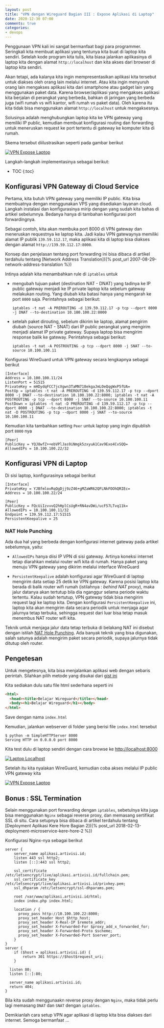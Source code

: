 ```yaml
---
layout: post
title: "VPN dengan Wireguard Bagian III : Expose Aplikasi di Laptop"
date: 2020-12-30 07:00
comments: true
categories:
- devops
---
```


Penggunaan VPN kali ini sangat bermanfaat bagi para programmer. Seringkali kita membuat aplikasi yang tentunya kita buat di laptop kita sendiri. Setelah kode program kita tulis, kita biasa jalankan aplikasinya di laptop kita dengan alamat `http://localhost` dan kita akses dari browser di laptop kita sendiri.

Akan tetapi, ada kalanya kita ingin mempresentasikan aplikasi kita tersebut untuk diakses oleh orang lain melalui internet. Atau kita ingin menyuruh orang lain mengakses aplikasi kita dari smartphone atau gadget lain yang menggunakan paket data. Karena browser/aplikasi yang mengakses aplikasi kita berjalan di perangkat yang berbeda, bahkan di jaringan yang berbeda juga (wifi rumah vs wifi kantor, wifi rumah vs paket data). Oleh karena itu kita tidak bisa menggunakan alamat `http://localhost` untuk mengaksesnya.

Solusinya adalah menghubungkan laptop kita ke VPN gateway yang memiliki IP public, kemudian membuat konfigurasi routing dan forwarding untuk meneruskan request ke port tertentu di gateway ke komputer kita di rumah.

Skema tersebut diilustrasikan seperti pada gambar berikut

[![VPN Expose Laptop]({{site.url}}/images/uploads/2020/vpn-wireguard/vpn-use-case-expose-laptop-app.jpg)]({{site.url}}/images/uploads/2020/vpn-wireguard/vpn-use-case-expose-laptop-app.jpg)

Langkah-langkah implementasinya sebagai berikut:

<!--more-->

* TOC
{:toc}

## Konfigurasi VPN Gateway di Cloud Service ##

Pertama, kita butuh VPN gateway yang memiliki IP public. Kita bisa membuatnya dengan menggunakan VPS yang disediakan layanan cloud. Langkah instalasi dan konfigurasinya mirip dengan yang sudah kita bahas di artikel sebelumnya. Bedanya hanya di tambahan konfigurasi port forwardingnya.

Sebagai contoh, kita akan membuka port 8000 di VPN gateway dan meneruskan requestnya ke laptop kita. Jadi kalau VPN gatewaynya memiliki alamat IP publik `139.59.112.17`, maka aplikasi kita di laptop bisa diakses dengan alamat `http://139.59.112.17:8000`.

Konsep dan penjelasan tentang port forwarding ini bisa dibaca di artikel terdahulu tentang [Network Address Translation]({% post_url 2007-08-29-network-address-translation %})

Intinya adalah kita menambahkan rule di `iptables` untuk 

* mengubah tujuan paket (destination NAT - DNAT) yang tadinya ke IP public gateway menjadi ke IP private laptop kita sebelum gateway melakukan routing. Yang diubah kita batasi hanya yang mengarah ke port `8000` saja. Perintahnya sebagai berikut:

    ```
    iptables -t nat -A PREROUTING -d 139.59.112.17 -p tcp --dport 8000 -j DNAT --to-destination 10.100.100.22:8000
    ```

* setelah paket dirouting, sebelum dikirim ke laptop, alamat pengirim diubah (source NAT - SNAT) dari IP public perangkat yang mengirim menjadi alamat IP private gateway. Supaya laptop bisa mengirim response balik ke gateway. Perintahnya sebagai berikut:

    ```
    iptables -t nat -A POSTROUTING -p tcp --dport 8000 -j SNAT --to-source 10.100.100.11
    ```

Konfigurasi WireGuard untuk VPN gateway secara lengkapnya sebagai berikut

```
[Interface]
Address = 10.100.100.11/24
ListenPort = 51515
PrivateKey = mHDydqFCC7jcXgwn3TaMN718ekgaJmLOeQqgWxP5fUA=
PostUp = iptables -t nat -A PREROUTING -d 139.59.112.17 -p tcp --dport 8000 -j DNAT --to-destination 10.100.100.22:8000; iptables -t nat -A POSTROUTING -p tcp --dport 8000 -j SNAT --to-source 10.100.100.11
PostDown = iptables -t nat -D PREROUTING -d 139.59.112.17 -p tcp --dport 8000 -j DNAT --to-destination 10.100.100.22:8000; iptables -t nat -D POSTROUTING -p tcp --dport 8000 -j SNAT --to-source 10.100.100.11
```

Kemudian kita tambahkan setting `Peer` untuk laptop yang ingin dipublish port `8000` nya

```
[Peer]
PublicKey = YQJ8wfZ++ebVPlJas9iNmgk5zxyuA1Cav9Exo4CvSQQ=
AllowedIPs = 10.100.100.22/32
```

## Konfigurasi VPN di Laptop  ##

Di sisi laptop, konfigurasinya sebagai berikut 

```
[Interface]
PrivateKey = YJBfmlovRqQgDjj9zZ46+gMZaWR62QFLNkFOOhQRIEc=
Address = 10.100.100.22/24

[Peer]
PublicKey = FQcUiIzvvvQ2hHplCsUgR+RN4avDWi/ucF57LTvq11k=
AllowedIPs = 10.100.100.11/32
Endpoint = 139.59.112.17:51515
PersistentKeepalive = 25
```

### NAT Hole Punching ###

Ada dua hal yang berbeda dengan konfigurasi internet gateway pada artikel sebelumnya, yaitu:

* `AllowedIPs` hanya diisi IP VPN di sisi gateway. Artinya koneksi internet tetap diarahkan melalui router wifi kita di rumah. Hanya paket yang menuju VPN gateway yang dikirim melalui interface WireGuard

* `PersistentKeepalive` adalah konfigurasi agar WireGuard di laptop mengirim data setiap 25 detik ke VPN gateway. Karena posisi laptop kita berada di balik router wifi rumah (istilahnya : _behind NAT proxy_), maka jalur datanya akan tertutup bila dia nganggur selama periode waktu tertentu. Kalau sudah tertutup, VPN gateway tidak bisa mengirim request lagi ke laptop kita. Dengan konfigurasi `PersistentKeepalive` ini, laptop kita akan mengirim data secara periodik untuk menjaga agar jalurnya tetap terbuka, sehingga request dari luar bisa tetap masuk menembus NAT router wifi kita. 

Teknik untuk menjaga jalur data tetap terbuka di belakang NAT ini disebut dengan istilah [NAT Hole Punching](https://en.wikipedia.org/wiki/Hole_punching_(networking)). Ada banyak teknik yang bisa digunakan, salah satunya adalah mengirim paket secara periodik, supaya jalurnya tidak ditutup oleh router.

## Pengetesan ##

Untuk mengetesnya, kita bisa menjalankan aplikasi web dengan sebaris perintah. Silahkan pilih metode yang disukai dari [gist ini](https://gist.github.com/willurd/5720255)

Kita sediakan dulu satu file html sederhana seperti ini

```html
<html>
  <head><title>Belajar Wireguard</title></head>
  <body><h1>Belajar Wireguard</h1></body>
</html>
```

Save dengan nama `index.html`

Kemudian, jalankan webserver di folder yang berisi file `index.html` tersebut

```
$ python -m SimpleHTTPServer 8000
Serving HTTP on 0.0.0.0 port 8000
```

Kita test dulu di laptop sendiri dengan cara browse ke [http://localhost:8000](http://localhost:8000)

[![Laptop Localhost]({{site.url}}/images/uploads/2020/vpn-wireguard/laptop-localhost.png)]({{site.url}}/images/uploads/2020/vpn-wireguard/laptop-localhost.png)

Setelah itu kita nyalakan WireGuard, kemudian coba akses melalui IP public VPN gateway kita

[![VPN Expose Laptop]({{site.url}}/images/uploads/2020/vpn-wireguard/laptop-ip-public.png)]({{site.url}}/images/uploads/2020/vpn-wireguard/laptop-ip-public.png)

## Bonus : SSL Termination ##

Selain menggunakan port forwarding dengan `iptables`, sebetulnya kita juga bisa menggunakan `Nginx` sebagai reverse proxy, dan memasang sertifikat SSL di situ. Cara setupnya bisa dibaca di artikel terdahulu tentang [Deployment Aplikasi Kere Hore Bagian 2]({% post_url 2018-02-13-deployment-microservice-kere-hore-2 %})

Konfigurasi Nginx-nya sebagai berikut

```
server {
    server_name aplikasi.artivisi.id;
    listen 443 ssl http2;
    listen [::]:443 ssl http2;

    ssl_certificate /etc/letsencrypt/live/aplikasi.artivisi.id/fullchain.pem;
    ssl_certificate_key /etc/letsencrypt/live/aplikasi.artivisi.id/privkey.pem;
    ssl_dhparam /etc/letsencrypt/ssl-dhparams.pem;

    root /var/www/aplikasi.artivisi.id/html;
    index index.php index.html;

    location / {
      proxy_pass http://10.100.100.22:8000;
      proxy_set_header Host $http_host;
      proxy_set_header X-Real-IP $remote_addr;
      proxy_set_header X-Forwarded-For $proxy_add_x_forwarded_for;
      proxy_set_header X-Forwarded-Proto $scheme;
      proxy_set_header X-Forwarded-Port $server_port;
    }
}
server {
    if ($host = aplikasi.artivisi.id) {
        return 301 https://$host$request_uri;
    }

  listen 80;
  listen [::]:80;

  server_name aplikasi.artivisi.id;
  return 404;
}
```

Bila kita sudah menggunaakn reverse proxy dengan `Nginx`, maka tidak perlu lagi memasang `DNAT` dan `SNAT` dengan `iptables`. 

Demikianlah cara setup VPN agar aplikasi di laptop kita bisa diakses dari internet. Semoga bermanfaat ... 